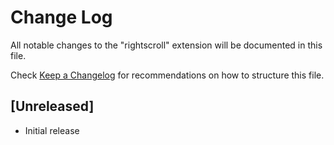 # Change Log

All notable changes to the "rightscroll" extension will be documented in this file.

Check [Keep a Changelog](http://keepachangelog.com/) for recommendations on how to structure this file.

## [Unreleased]

- Initial release